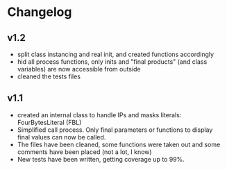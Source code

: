 # Changelog

## v1.2
- split class instancing and real init, and created functions accordingly
- hid all process functions, only inits and "final products" (and class variables) are now accessible from outside
- cleaned the tests files

## v1.1
- created an internal class to handle IPs and masks literals: FourBytesLiteral (FBL)
- Simplified call process. Only final parameters or functions to display final values can now be called.
- The files have been cleaned, some functions were taken out and some comments have been placed (not a lot, I know)
- New tests have been written, getting coverage up to 99%.